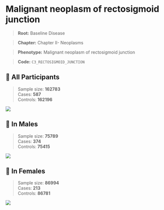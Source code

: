 # Malignant neoplasm of rectosigmoid junction

> **Root:** Baseline Disease  

> **Chapter:** Chapter II- Neoplasms  

> **Phenotype:** Malignant neoplasm of rectosigmoid junction  

> **Code:** `C3_RECTOSIGMOID_JUNCTION`

## 🧪 All Participants  
> Sample size: **162783**  
> Cases: **587**  
> Controls: **162196**
<img src="/Disease/Figures/ALL/Incidence/C3_RECTOSIGMOID_JUNCTION.png"/>
<CsvTable src="/Disease_Data/ALL/Incidence/COX_C3_RECTOSIGMOID_JUNCTION.csv" label="🔍 View full results" />

## 👨 In Males  
> Sample size: **75789**  
> Cases: **374**  
> Controls: **75415**
<img src="/Disease/Figures/Male/Incidence/C3_RECTOSIGMOID_JUNCTION.png"/>
<CsvTable src="/Disease_Data/Male/Incidence/COX_C3_RECTOSIGMOID_JUNCTION.csv" label="🔍 View full results" />

## 👩 In Females  
> Sample size: **86994**  
> Cases: **213**  
> Controls: **86781**
<img src="/Disease/Figures/Female/Incidence/C3_RECTOSIGMOID_JUNCTION.png"/>
<CsvTable src="/Disease_Data/Female/Incidence/COX_C3_RECTOSIGMOID_JUNCTION.csv" label="🔍 View full results" />
